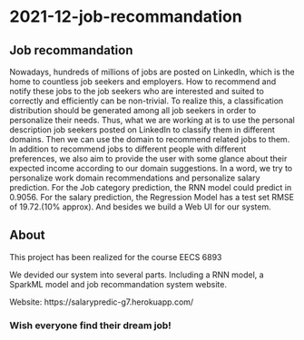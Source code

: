 # 2021-12-job-recommandation


<h2>Job recommandation</h2>
<p>Nowadays, hundreds of millions of jobs are posted on
LinkedIn, which is the home to countless job seekers and
employers. How to recommend and notify these jobs to the
job seekers who are interested and suited to correctly and
efficiently can be non-trivial. To realize this, a
classification distribution should be generated among all
job seekers in order to personalize their needs. Thus, what
we are working at is to use the personal description job
seekers posted on LinkedIn to classify them in different
domains. Then we can use the domain to recommend
related jobs to them. In addition to recommend jobs to
different people with different preferences, we also aim to
provide the user with some glance about their expected
income according to our domain suggestions. In a word, we
try to personalize work domain recommendations and
personalize salary prediction. For the Job category
prediction, the RNN model could predict in 0.9056. For the
salary prediction, the Regression Model has a test set
RMSE of 19.72.(10% approx). And besides we build a Web
UI for our system.</p>

<h2>About</h2>
<p>This project has been realized for the course EECS 6893</p>
<p>We devided our system into several parts. Including a RNN model, a SparkML model and job recommandation system website.</p>
<p>Website: https://salarypredic-g7.herokuapp.com/ </p>

<h3>Wish everyone find their dream job!</h3>
